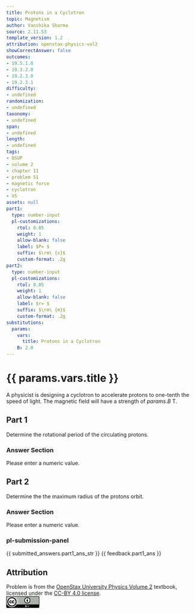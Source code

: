 ```yaml
---
title: Protons in a Cyclotron
topic: Magnetism
author: Vanshika Sharma
source: 2.11.53
template_version: 1.2
attribution: openstax-physics-vol2
showCorrectAnswer: false
outcomes:
- 19.5.1.0
- 19.3.2.0
- 19.2.3.0
- 19.2.3.1
difficulty:
- undefined
randomization:
- undefined
taxonomy:
- undefined
span:
- undefined
length:
- undefined
tags:
- OSUP
- volume 2
- chapter 11
- problem 51
- magnetic force
- cyclotron
- VS
assets: null
part1:
  type: number-input
  pl-customizations:
    rtol: 0.05
    weight: 1
    allow-blank: false
    label: $P= $
    suffix: $\rm\ {s}$
    custom-format: .2g
part2:
  type: number-input
  pl-customizations:
    rtol: 0.05
    weight: 1
    allow-blank: false
    label: $r= $
    suffix: $\rm\ {m}$
    custom-format: .2g
substitutions:
  params:
    vars:
      title: Protons in a Cyclotron
    B: 2.0
---
```

# {{ params.vars.title }}
A physicist is designing a cyclotron to accelerate protons to one-tenth the speed of light.
The magnetic field will have a strength of ${{params.B}}\textrm{ T}$.

## Part 1

Determine the rotational period of the circulating protons.

### Answer Section

Please enter a numeric value.

## Part 2

Determine the the maximum radius of the protons orbit.

### Answer Section

Please enter a numeric value.

### pl-submission-panel

{{ submitted_answers.part1_ans_str }}
{{ feedback.part1_ans }}

## Attribution

Problem is from the [OpenStax University Physics Volume 2](https://openstax.org/details/books/university-physics-volume-2) textbook, licensed under the [CC-BY 4.0 license](https://creativecommons.org/licenses/by/4.0/).<br>![Image representing the Creative Commons 4.0 BY license.](https://raw.githubusercontent.com/firasm/bits/master/by.png)